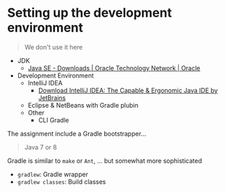 # Setting up the development environment

> We don't use it here

* JDK
  * [Java SE - Downloads | Oracle Technology Network | Oracle](https://www.oracle.com/java/technologies/javase-downloads.html)
* Development Environment
  * IntelliJ IDEA
    * [Download IntelliJ IDEA: The Capable & Ergonomic Java IDE by JetBrains](https://www.jetbrains.com/idea/download/#section=windows)
  * Eclipse & NetBeans with Gradle plubin
  * Other
    * CLI Gradle

The assignment include a Gradle bootstrapper...

> Java 7 or 8

Gradle is similar to `make` or `Ant`, ... but somewhat more sophisticated

* `gradlew`: Gradle wrapper
* `gradlew classes`: Build classes
